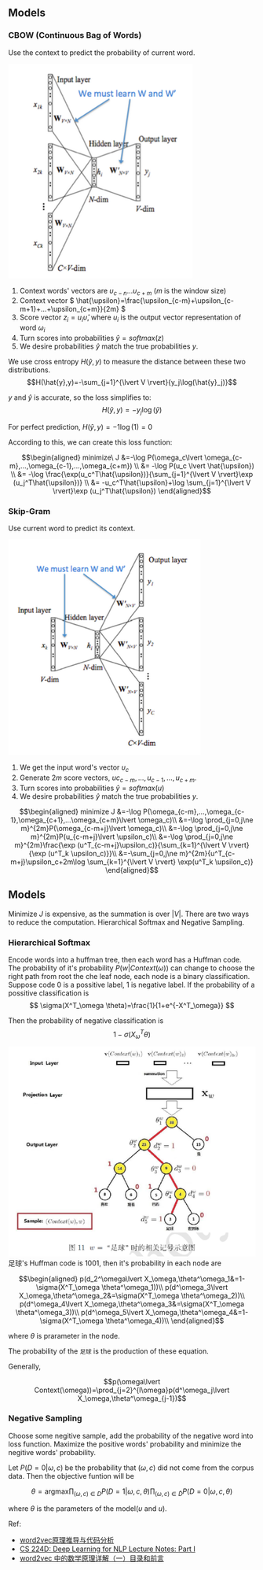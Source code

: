 <!--
.. title: Models and Architechtures in Word2vec
.. slug: models-and-architechtures-in-word2vec
.. date: 2018-01-05 21:57:17 UTC+08:00
.. tags: mathjax
.. category: 
.. link: 
.. description: 
.. type: text
-->

## Models

### CBOW (Continuous Bag of Words)

Use the context to predict the probability of current word.

![cbow](/images/doc2vec_cbow.png)

1. Context words' vectors are $\upsilon_{c-n} ... \upsilon_{c+m}$ ($m$ is the window size)
2. Context vector $ \hat{\upsilon}=\frac{\upsilon_{c-m}+\upsilon_{c-m+1}+...+\upsilon_{c+m}}{2m} $
3. Score vector $z_i = u_i\hat{\upsilon}$, where $u_i$ is the output vector representation of word $\omega_i$
4. Turn scores into probabilities $\hat{y}=softmax(z)$
5. We desire probabilities $\hat{y}$ match the true probabilities $y$.

We use cross entropy $H(\hat{y},y)$ to measure the distance between these two distributions.
$$H(\hat{y},y)=-\sum_{j=1}^{\lvert V \rvert}{y_j\log(\hat{y}_j)}$$

$y$ and $\hat{y}$ is accurate, so the loss simplifies to:
$$H(\hat{y},y)=-y_j\log(\hat{y})$$

For perfect prediction, $H(\hat{y},y)=-1\log(1)=0$

According to this, we can create this loss function:

<div>

$$\begin{aligned}
minimize\ J &=-\log P(\omega_c\lvert \omega_{c-m},...,\omega_{c-1},...,\omega_{c+m}) \\
&= -\log P(u_c \lvert \hat{\upsilon}) \\
&= -\log \frac{\exp(u_c^T\hat{\upsilon})}{\sum_{j=1}^{\lvert V \rvert}\exp (u_j^T\hat{\upsilon})} \\
&= -u_c^T\hat{\upsilon}+\log \sum_{j=1}^{\lvert V \rvert}\exp (u_j^T\hat{\upsilon})
\end{aligned}$$

</div>


### Skip-Gram

Use current word to predict its context.

![cbow](/images/doc2vec_skip-gram.png)


1. We get the input word's vector $\upsilon_c$
2. Generate $2m$ score vectors, $uc_{c-m},...,u_{c-1},...,u_{c+m}$.
3. Turn scores into probabilities $\hat{y}=softmax(u)$
4. We desire probabilities $\hat{y}$ match the true probabilities $y$.

<div>

$$\begin{aligned}
minimize J &=-\log P(\omega_{c-m},...,\omega_{c-1},\omega_{c+1},...\omega_{c+m}\lvert \omega_c)\\
&=-\log \prod_{j=0,j\ne m}^{2m}P(\omega_{c-m+j}\lvert \omega_c)\\
&=-\log \prod_{j=0,j\ne m}^{2m}P(u_{c-m+j}\lvert \upsilon_c)\\
&=-\log \prod_{j=0,j\ne m}^{2m}\frac{\exp (u^T_{c-m+j}\upsilon_c)}{\sum_{k=1}^{\lvert V \rvert}{\exp (u^T_k \upsilon_c)}}\\
&=-\sum_{j=0,j\ne m}^{2m}{u^T_{c-m+j}\upsilon_c+2m\log \sum_{k=1}^{\lvert V \rvert} \exp(u^T_k \upsilon_c)}
\end{aligned}$$

</div>

## Models

Minimize $J$ is expensive, as the summation is over $\lvert V \rvert$. There are two ways to reduce the computation. Hierarchical Softmax and Negative Sampling.

### Hierarchical Softmax

Encode words into a huffman tree, then each word has a Huffman code. The probability of it's probability $P(w\lvert Context(\omega))$ can change to choose the right path from root the che leaf node, each node is a binary classification. Suppose code $0$ is a possitive label, $1$ is negative label. If the probability of a possitive classification is 
$$
\sigma(X^T_\omega \theta)=\frac{1}{1+e^{-X^T_\omega}}
$$

Then the probability of negative classification is
$$
1-\sigma(X^T_\omega \theta)
$$

![cbow](/images/doc2vec_hierarchical_softmax.png)
足球's Huffman code is $1001$, then it's probability in each node are

<div>

$$\begin{aligned}
p(d_2^\omega\lvert X_\omega,\theta^\omega_1&=1-\sigma(X^T_\omega \theta^\omega_1))\\
p(d^\omega_3\lvert X_\omega,\theta^\omega_2&=\sigma(X^T_\omega \theta^\omega_2))\\
p(d^\omega_4\lvert X_\omega,\theta^\omega_3&=\sigma(X^T_\omega \theta^\omega_3))\\
p(d^\omega_5\lvert X_\omega,\theta^\omega_4&=1-\sigma(X^T_\omega \theta^\omega_4))\\
\end{aligned}$$

</div>

where $\theta$ is prarameter in the node.

The probability of the `足球` is the production of these equation.

Generally,

<div>

$$p(\omega\lvert Context(\omega))=\prod_{j=2}^{l\omega}p(d^\omega_j\lvert X_\omega,\theta^\omega_{j-1})$$

</div>

### Negative Sampling

Choose some negitive sample, add the probability of the negative word into loss function. Maximize the positive words' probability and minimize the negitive words' probability.

Let $P(D=0 \lvert \omega,c)$ be the probability that $(\omega,c)$ did not come from the corpus data. Then the objective funtion will be

<div>

$$\theta = \text{argmax} \prod_{(\omega,c)\in D} P(D=1\lvert \omega,c,\theta) \prod_{(\omega,c)\in \tilde{D}} P(D=0\lvert \omega,c,\theta)$$

</div>

where $\theta$ is the parameters of the model($\upsilon$ and $u$).

Ref:

- [word2vec原理推导与代码分析](http://www.hankcs.com/nlp/word2vec.html)
- [CS 224D: Deep Learning for NLP Lecture Notes: Part I](http://cs224d.stanford.edu/lecture_notes/notes1.pdf)
- [word2vec 中的数学原理详解（一）目录和前言](http://blog.csdn.net/itplus/article/details/37969519)
